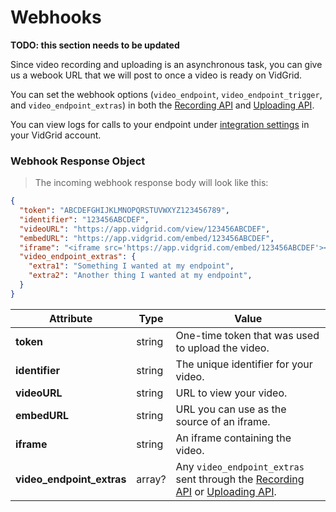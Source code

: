 # Webhooks

**TODO: this section needs to be updated**

Since video recording and uploading is an asynchronous task, you can give us a webook URL that we will post to once a video is ready on VidGrid.

You can set the webhook options (`video_endpoint`, `video_endpoint_trigger`, and `video_endpoint_extras`) in both the [Recording API](#recording-api) and [Uploading API](#uploading-api).

You can view logs for calls to your endpoint under [integration settings](https://app.vidgrid.com/integrations) in your VidGrid account.

### Webhook Response Object

> The incoming webhook response body will look like this:

```json
{
  "token": "ABCDEFGHIJKLMNOPQRSTUVWXYZ123456789",
  "identifier": "123456ABCDEF",
  "videoURL": "https://app.vidgrid.com/view/123456ABCDEF",
  "embedURL": "https://app.vidgrid.com/embed/123456ABCDEF",
  "iframe": "<iframe src='https://app.vidgrid.com/embed/123456ABCDEF'></iframe>",
  "video_endpoint_extras": {
    "extra1": "Something I wanted at my endpoint",
    "extra2": "Another thing I wanted at my endpoint",
  }
}
```

| Attribute | Type | Value |
| --------- | ---- | ----- |
| **token** | string | One-time token that was used to upload the video. |
| **identifier** | string | The unique identifier for your video. |
| **videoURL** | string | URL to view your video. |
| **embedURL** | string | URL you can use as the source of an iframe. |
| **iframe** | string | An iframe containing the video. |
| **video_endpoint_extras** | array? | Any `video_endpoint_extras` sent through the [Recording API](#recording-api) or [Uploading API](#uploading-api). |